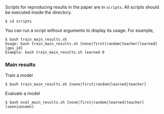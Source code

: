 
Scripts for reproducing results in the paper are in `scripts`. All scripts should be executed inside the directory. 

```
$ cd scripts
```

You can run a script without arguments to display its usage. For example,

```
$ bash train_main_results.sh
Usage: bash train_main_results.sh [none|first|random|teacher|learned] [gpu_id]
Example: bash train_main_results.sh learned 0
```

### Main results

Train a model 
```
$ bash train_main_results.sh [none|first|random|learned|teacher]
```

Evaluate a model
```
$ bash eval_main_results.sh [none|first|random|learned|teacher] [seen|unseen]
```


